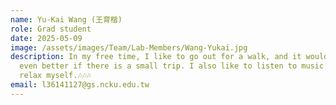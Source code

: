 ```yaml
---
name: Yu-Kai Wang (王育楷)
role: Grad student
date: 2025-05-09
image: /assets/images/Team/Lab-Members/Wang-Yukai.jpg
description: In my free time, I like to go out for a walk, and it would be
  even better if there is a small trip. I also like to listen to music to
  relax myself.🎶🎶🎶
email: l36141127@gs.ncku.edu.tw
---
```

